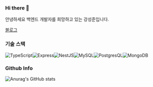 ### Hi there 👋


안녕하세요 백엔드 개발자를 희망하고 있는 강성준입니다.

[블로그](https://comeintostout.github.io/)

### 기술 스택

<img alt="TypeScript" src ="https://img.shields.io/badge/TypeScript-3178C6.svg?&style=for-the-badge&logo=TypeScript&logoColor=white"/><img alt="Express" src ="https://img.shields.io/badge/Express-000000.svg?&style=for-the-badge&logo=Express&logoColor=white"/><img alt="NestJS" src ="https://img.shields.io/badge/nestjs-E0234E?style=for-the-badge&logo=nestjs&logoColor=white"/><img alt="MySQL" src ="https://img.shields.io/badge/MySQL-4479A1.svg?&style=for-the-badge&logo=MySQL&logoColor=white"/><img alt="PostgresQL" src ="https://img.shields.io/badge/PostgreSQL-316192?style=for-the-badge&logo=postgresql&logoColor=white"/><img alt="MongoDB" src ="https://img.shields.io/badge/MongoDB-47A248.svg?&style=for-the-badge&logo=MongoDB&logoColor=white"/>


### Github Info

![Anurag's GitHub stats](https://github-readme-stats.vercel.app/api?username=comeintostout&show_icons=true&theme=tokyonight)


<!--
**comeintostout/comeintostout** is a ✨ _special_ ✨ repository because its `README.md` (this file) appears on your GitHub profile.

Here are some ideas to get you started:

- 🔭 I’m currently working on ...
- 🌱 I’m currently learning ...
- 👯 I’m looking to collaborate on ...
- 🤔 I’m looking for help with ...
- 💬 Ask me about ...
- 📫 How to reach me: ...
- 😄 Pronouns: ...
- ⚡ Fun fact: ...
-->
